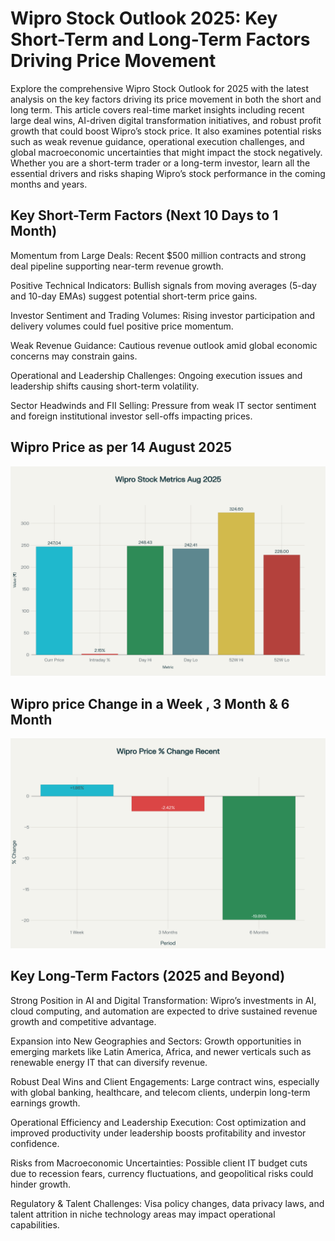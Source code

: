 # Wipro Stock Outlook 2025: Key Short-Term and Long-Term Factors Driving Price Movement

Explore the comprehensive Wipro Stock Outlook for 2025 with the latest analysis on the key factors driving its price movement in both the short and long term. This article covers real-time market insights including recent large deal wins, AI-driven digital transformation initiatives, and robust profit growth that could boost Wipro’s stock price. It also examines potential risks such as weak revenue guidance, operational execution challenges, and global macroeconomic uncertainties that might impact the stock negatively. Whether you are a short-term trader or a long-term investor, learn all the essential drivers and risks shaping Wipro’s stock performance in the coming months and years.

## Key Short-Term Factors (Next 10 Days to 1 Month)

Momentum from Large Deals: Recent $500 million contracts and strong deal pipeline supporting near-term revenue growth.

Positive Technical Indicators: Bullish signals from moving averages (5-day and 10-day EMAs) suggest potential short-term price gains.

Investor Sentiment and Trading Volumes: Rising investor participation and delivery volumes could fuel positive price momentum.

Weak Revenue Guidance: Cautious revenue outlook amid global economic concerns may constrain gains.

Operational and Leadership Challenges: Ongoing execution issues and leadership shifts causing short-term volatility.

Sector Headwinds and FII Selling: Pressure from weak IT sector sentiment and foreign institutional investor sell-offs impacting prices.

## Wipro Price as per 14 August 2025

<img src="../images/s14aug1.png" alt="Wipro Price as per 14 August 2025" width="600"/>

## Wipro price Change in a Week , 3 Month & 6 Month

<img src="../images/s14aug2.png" alt="Wipro Price as per 14 August 2025" width="600"/>

## Key Long-Term Factors (2025 and Beyond)

Strong Position in AI and Digital Transformation: Wipro’s investments in AI, cloud computing, and automation are expected to drive sustained revenue growth and competitive advantage.

Expansion into New Geographies and Sectors: Growth opportunities in emerging markets like Latin America, Africa, and newer verticals such as renewable energy IT that can diversify revenue.

Robust Deal Wins and Client Engagements: Large contract wins, especially with global banking, healthcare, and telecom clients, underpin long-term earnings growth.

Operational Efficiency and Leadership Execution: Cost optimization and improved productivity under leadership boosts profitability and investor confidence.

Risks from Macroeconomic Uncertainties: Possible client IT budget cuts due to recession fears, currency fluctuations, and geopolitical risks could hinder growth.

Regulatory & Talent Challenges: Visa policy changes, data privacy laws, and talent attrition in niche technology areas may impact operational capabilities.

